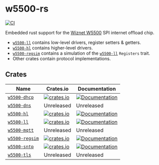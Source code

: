 # w5500-rs

[![CI](https://github.com/newAM/w5500-rs/workflows/CI/badge.svg)](https://github.com/newAM/w5500-rs/actions)

Embedded rust support for the [Wiznet W5500] SPI internet offload chip.

* [`w5500-ll`] contains low-level drivers, register setters & getters.
* [`w5500-hl`] contains higher-level drivers.
* [`w5500-regsim`] contains a simulation of the [`w5500-ll`] `Registers` trait.
* Other crates contain protocol implementations.

## Crates

| Name             | Crates.io                                                                                               | Documentation                                                                            |
|------------------|---------------------------------------------------------------------------------------------------------|------------------------------------------------------------------------------------------|
| [`w5500-dhcp`]   | [![crates.io](https://img.shields.io/crates/v/w5500-dhcp.svg)](https://crates.io/crates/w5500-dhcp)     | [![Documentation](https://docs.rs/w5500-dhcp/badge.svg)](https://docs.rs/w5500-dhcp)     |
| [`w5500-dns`]    | Unreleased                                                                                              | Unreleased                                                                               |
| [`w5500-hl`]     | [![crates.io](https://img.shields.io/crates/v/w5500-hl.svg)](https://crates.io/crates/w5500-hl)         | [![Documentation](https://docs.rs/w5500-hl/badge.svg)](https://docs.rs/w5500-hl)         |
| [`w5500-ll`]     | [![crates.io](https://img.shields.io/crates/v/w5500-ll.svg)](https://crates.io/crates/w5500-ll)         | [![Documentation](https://docs.rs/w5500-ll/badge.svg)](https://docs.rs/w5500-ll)         |
| [`w5500-mqtt`]   | Unreleased                                                                                              | Unreleased                                                                               |
| [`w5500-regsim`] | [![crates.io](https://img.shields.io/crates/v/w5500-regsim.svg)](https://crates.io/crates/w5500-regsim) | [![Documentation](https://docs.rs/w5500-regsim/badge.svg)](https://docs.rs/w5500-regsim) |
| [`w5500-sntp`]   | [![crates.io](https://img.shields.io/crates/v/w5500-sntp.svg)](https://crates.io/crates/w5500-sntp)     | [![Documentation](https://docs.rs/w5500-sntp/badge.svg)](https://docs.rs/w5500-sntp)     |
| [`w5500-tls`]    | Unreleased                                                                                              | Unreleased                                                                               |

[Wiznet W5500]: https://www.wiznet.io/product-item/w5500/
[`w5500-dhcp`]: https://github.com/newAM/w5500-rs/tree/main/dhcp
[`w5500-dns`]: https://github.com/newAM/w5500-rs/tree/main/dns
[`w5500-hl`]: https://github.com/newAM/w5500-rs/tree/main/hl
[`w5500-ll`]: https://github.com/newAM/w5500-rs/tree/main/ll
[`w5500-mqtt`]: https://github.com/newAM/w5500-rs/tree/main/mqtt
[`w5500-regsim`]: https://github.com/newAM/w5500-rs/tree/main/regsim
[`w5500-sntp`]: https://github.com/newAM/w5500-rs/tree/main/sntp
[`w5500-tls`]: https://github.com/newAM/w5500-rs/tree/main/tls
